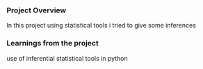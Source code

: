 ### Project Overview

 In this project using statistical tools i tried to give some inferences


### Learnings from the project

 use of inferential statistical tools in python



